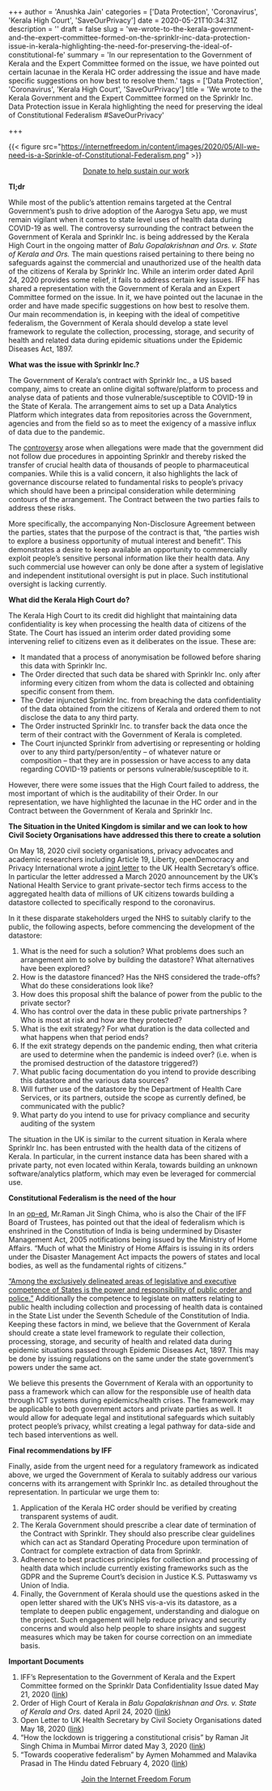 +++
author = 'Anushka Jain'
categories = ['Data Protection', 'Coronavirus', 'Kerala High Court', 'SaveOurPrivacy']
date = 2020-05-21T10:34:31Z
description = ''
draft = false
slug = 'we-wrote-to-the-kerala-government-and-the-expert-committee-formed-on-the-sprinklr-inc-data-protection-issue-in-kerala-highlighting-the-need-for-preserving-the-ideal-of-constitutional-fe'
summary = 'In our representation to the Government of Kerala and the Expert Committee formed on the issue, we have pointed out certain lacunae in the Kerala HC order addressing the issue and have made specific suggestions on how best to resolve them.'
tags = ['Data Protection', 'Coronavirus', 'Kerala High Court', 'SaveOurPrivacy']
title = 'We wrote to the Kerala Government and the Expert Committee formed on the Sprinklr Inc. Data Protection issue in Kerala highlighting the need for preserving the ideal of Constitutional Federalism #SaveOurPrivacy'

+++


{{< figure src="https://internetfreedom.in/content/images/2020/05/All-we-need-is-a-Sprinkle-of-Constitutional-Federalism.png" >}}

<div style="text-align:center;">
    <a href="https://internetfreedom.in/donate/" class="button">Donate to help sustain our work</a>
</div>

**Tl;dr**

While most of the public’s attention remains targeted at the Central Government’s push to drive adoption of the Aarogya Setu app, we must remain vigilant when it comes to state level uses of health data during COVID-19 as well. The controversy surrounding the contract between the Government of Kerala and Sprinklr Inc. is being addressed by the Kerala High Court in the ongoing matter of _Balu Gopalakrishnan and Ors. v. State of Kerala and Ors._ The main questions raised pertaining to there being no safeguards against the commercial and unauthorized use of the health data of the citizens of Kerala by Sprinklr Inc. While an interim order dated April 24, 2020 provides some relief, it  fails to address certain key issues. IFF has shared a  representation with the Government of Kerala and an Expert Committee formed on the issue. In it, we have pointed out the lacunae in the order and have made specific suggestions on how best to resolve them. Our main recommendation is, in keeping with the ideal of competitive federalism, the Government of Kerala should develop a state level framework to regulate the collection, processing, storage, and security of health and related data during epidemic situations under the Epidemic Diseases Act, 1897.

**What was the issue with Sprinklr Inc.?**

The Government of Kerala’s contract with Sprinklr Inc., a US based company, aims to create an online digital software/platform to process and analyse data of patients and those vulnerable/susceptible to COVID-19 in the State of Kerala. The arrangement aims to set up a Data Analytics Platform which integrates data from repositories across the Government, agencies and from the field so as to meet the exigency of a massive influx of data due to the pandemic. 

The [controversy](https://indianexpress.com/article/explained/what-is-the-sprinklr-row-kerala-govts-covid-19-response-6371205/) arose when allegations were made that the government did not follow due procedures in appointing Sprinklr and thereby risked the transfer of crucial health data of thousands of people to pharmaceutical companies. While this is a valid concern, it also highlights the lack of governance discourse related to fundamental risks to people’s privacy which should have been a principal consideration while determining contours of the arrangement. The Contract between the two parties fails to address these risks. 

More specifically, the accompanying Non-Disclosure Agreement between the parties, states that the purpose of the contract is that, “the parties wish to explore a business opportunity of mutual interest and benefit”. This demonstrates a desire to keep available an opportunity to commercially exploit people’s sensitive personal information like their health data. Any such commercial use however can only be done after a system of legislative and independent institutional oversight is put in place. Such institutional oversight is lacking currently. 

**What did the Kerala High Court do?**

The Kerala High Court to its credit did highlight that maintaining data confidentiality is key when processing the health data of citizens of the State. The Court has issued an interim order dated providing some intervening relief to citizens even as it deliberates on the issue. These are:

* It mandated that a process of anonymisation be followed before sharing this data with Sprinklr Inc.
* The Order directed that such data be shared with Sprinklr Inc. only after informing every citizen from whom the data is collected and obtaining specific consent from them.
* The Order injuncted Sprinklr Inc. from breaching the data confidentiality of the data obtained from the citizens of Kerala and ordered them to not disclose the data to any third party.
* The Order instructed Sprinklr Inc. to transfer back the data once the term of their contract with the Government of Kerala is completed.
* The Court injuncted Sprinklr from advertising or representing or holding over to any third party/person/entity – of whatever nature or composition – that they are in possession or have access to any data regarding COVID-19 patients or persons vulnerable/susceptible to it.

However, there were some issues that the High Court failed to address, the most important of which is the  auditability of their Order. In our representation, we have highlighted the lacunae in the HC order and in the Contract between the Government of Kerala and Sprinklr Inc. 

**The Situation in the United Kingdom is similar and we can look to how Civil Society Organisations have addressed this there to create a solution**

On May 18, 2020 civil society organisations, privacy advocates and academic researchers including Article 19, Liberty, openDemocracy and Privacy International wrote a [joint letter](https://medium.com/@anoukruhaak/open-letter-b7cb79832064) to the UK Health Secretary’s office. In particular the letter addressed a March 2020 announcement by the UK’s National Health Service to grant private-sector tech firms access to the aggregated health data of millions of UK citizens towards building a datastore collected to specifically respond to the coronavirus. 

In it these disparate stakeholders urged the NHS to suitably clarify to the public, the following aspects, before commencing the development of the datastore:

1. What is the need for such a solution? What problems does such an arrangement aim to solve by building the datastore? What alternatives have been explored?
2. How is the datastore financed? Has the NHS considered the trade-offs? What do these considerations look like?
3. How does this proposal shift the balance of power from the public to the private sector?
4. Who has control over the data in these public private partnerships ? Who is most at risk and how are they protected?
5. What is the exit strategy? For what duration is the data collected and what happens when that period ends?
6. If the exit strategy depends on the pandemic ending, then what criteria are used to determine when the pandemic is indeed over? (i.e. when is the promised destruction of the datastore triggered?)
7. What public facing documentation do you intend to provide describing this datastore and the various data sources?
8. Will further use of the datastore by the Department of Health Care Services, or its partners, outside the scope as currently defined, be communicated with the public?
9. What party do you intend to use for privacy compliance and security auditing of the system

The situation in the UK is similar to the current situation in Kerala where Sprinklr Inc. has been entrusted with the health data of the citizens of Kerala. In particular, in the current instance data has been shared with a private party, not even located within Kerala, towards building an unknown software/analytics platform, which may even be leveraged for commercial use. 

**Constitutional Federalism is the need of the hour**

In an [op-ed](https://mumbaimirror.indiatimes.com/opinion/city-columns/how-the-lockdown-is-triggering-a-constitutional-crisis/articleshow/75513611.cms), Mr.Raman Jit Singh Chima, who is also the Chair of the IFF Board of Trustees, has pointed out that the ideal of federalism which is enshrined in the Constitution of India is being undermined by Disaster Management Act, 2005 notifications being issued by the Ministry of Home Affairs. “Much of what the Ministry of Home Affairs is issuing in its orders under the Disaster Management Act impacts the powers of states and local bodies, as well as the fundamental rights of citizens.” 

[“Among the exclusively delineated areas of legislative and executive competence of States is the power and responsibility of public order and police.”](https://www.thehindu.com/opinion/lead/towards-cooperative-federalism/article30729075.ece) Additionally the competence to legislate on matters relating to public health including collection and processing of health data is contained in the State List under the Seventh Schedule of the Constitution of India. Keeping these factors in mind, we believe that the Government of Kerala should create a state level framework to regulate their collection, processing, storage, and security of health and related data during epidemic situations passed through Epidemic Diseases Act, 1897. This may be done by issuing regulations on the same under the state government’s powers under the same act. 

We believe this presents the Government of Kerala with an opportunity to pass a framework which can allow for the responsible use of health data through ICT systems during epidemics/health crises. The framework may be applicable to both government actors and private parties as well. It would allow for adequate legal and institutional safeguards which suitably protect people’s privacy, whilst creating a legal pathway for data-side and tech based interventions as well.

**Final recommendations by IFF**

Finally, aside from the urgent need for a regulatory framework as indicated above, we urged the Government of Kerala to suitably address our various concerns with its arrangement with Sprinklr Inc. as detailed throughout the representation. In particular we urge them to:

1. Application of the Kerala HC order should be verified by creating transparent systems of audit.
2. The Kerala Government should prescribe a clear date of termination of the Contract with Sprinklr. They should also prescribe clear guidelines which can act as Standard Operating Procedure upon termination of Contract for complete extraction of data from Sprinklr.
3. Adherence to best practices principles for collection and processing of health data which include currently existing frameworks such as the GDPR and the Supreme Court’s decision in Justice K.S. Puttaswamy vs Union of India.
4. Finally, the Government of Kerala should use the questions asked in the open letter shared with the UK’s NHS vis-a-vis its datastore, as a template to deepen public engagement, understanding and dialogue on the project. Such engagement will help reduce privacy and security concerns and would also help people to share insights and suggest measures which may be taken for course correction on an immediate basis. 

**Important Documents**

1. IFF’s Representation to the Government of Kerala and the Expert Committee formed on the Sprinklr Data Confidentiality Issue dated May 21, 2020 ([link](https://drive.google.com/open?id=1N95L8IENRuzn0xqKSeWfIKjMP_Y0UQ7G))
2. Order of High Court of Kerala in _Balu Gopalakrishnan and Ors. v. State of Kerala and Ors._ dated April 24, 2020 ([link](https://drive.google.com/open?id=1iTtnAo4lf8kbBepXgovEfcKGOoXx96Ht))
3. Open Letter to UK Health Secretary by Civil Society Organisations dated May 18, 2020 ([link](https://medium.com/@anoukruhaak/open-letter-b7cb79832064))
4. “How the lockdown is triggering a constitutional crisis” by Raman Jit Singh Chima in Mumbai Mirror dated May 3, 2020 ([link](https://mumbaimirror.indiatimes.com/opinion/city-columns/how-the-lockdown-is-triggering-a-constitutional-crisis/articleshow/75513611.cms))
5. “Towards cooperative federalism” by Aymen Mohammed and Malavika Prasad in The Hindu dated February 4, 2020 ([link](https://www.thehindu.com/opinion/lead/towards-cooperative-federalism/article30729075.ece))

<div style="text-align:center;">
    <a href="https://forum.internetfreedom.in/" class="button">Join the Internet Freedom Forum</a>
</div>



